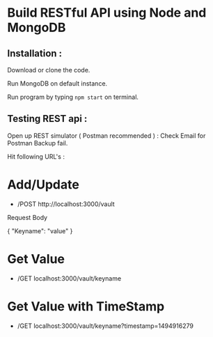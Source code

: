 # Build RESTful API using Node and MongoDB

## Installation : 

Download or clone the code.

Run MongoDB on default instance.

Run program by typing ```npm start``` on terminal.

## Testing REST api : 

Open up REST simulator ( Postman recommended ) : Check Email for Postman Backup fail. 

Hit following URL's : 

Add/Update 
==========

- /POST http://localhost:3000/vault

Request Body

{
  "Keyname": "value"
}

Get Value
==========
- /GET localhost:3000/vault/keyname 

Get Value with TimeStamp
==========
- /GET localhost:3000/vault/keyname?timestamp=1494916279 